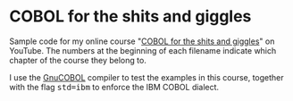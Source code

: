 # COBOL for the shits and giggles

Sample code for my online course "<a href="https://tinyurl.com/bdeafea5">COBOL for the shits and giggles</a>" on YouTube.
The numbers at the beginning of each filename indicate which chapter of the course they belong to.

I use the <a href="">GnuCOBOL</a> compiler to test the examples in this course, together with the flag <tt>std=ibm</tt> to enforce the IBM COBOL dialect.
